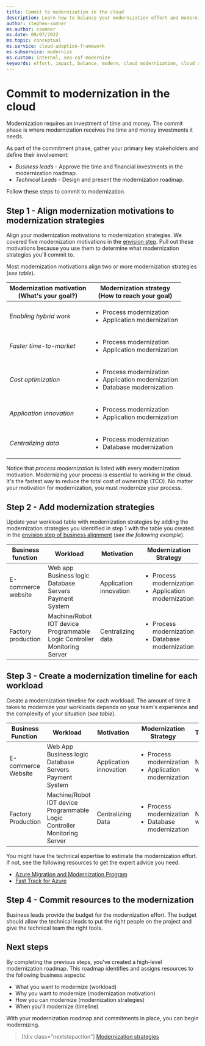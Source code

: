 ```yaml
---
title: Commit to modernization in the cloud
description: Learn how to balance your modernization effort and modernization impact, to gain commitment to your cloud adoption-related modernization plan.
author: stephen-sumner
ms.author: ssumner
ms.date: 09/07/2022
ms.topic: conceptual
ms.service: cloud-adoption-framework
ms.subservice: modernize
ms.custom: internal, seo-caf-modernize
keywords: effort, impact, balance, modern, cloud modernization, cloud adoption framework
---
```


# Commit to modernization in the cloud

Modernization requires an investment of time and money. The commit phase is where modernization receives the time and money investments it needs.

 As part of the commitment phase, gather your primary key stakeholders and define their involvement:

- *Business leads* - Approve the time and financial investments in the modernization roadmap.
- *Technical Leads* - Design and present the modernization roadmap.

Follow these steps to commit to modernization.

## Step 1 - Align modernization motivations to modernization strategies

Align your modernization motivations to modernization strategies. We covered five modernization motivations in the [envision step](../business-alignment/envision-cloud-modernization.md). Pull out these motivations because you use them to determine what modernization strategies you'll commit to.

Most modernization motivations align two or more modernization strategies (*see table*).

|Modernization motivation <br> (What's your goal?)| Modernization strategy <br> (How to reach your goal)|
| --- | --- |
|*Enabling hybrid work*|<ul><li>Process modernization</li><li>Application modernization</li></ul>|
|*Faster time-to-market*|<ul><li>Process modernization</li><li>Application modernization</li></ul>|
|*Cost optimization*|<ul><li>Process modernization</li><li>Application modernization</li><li>Database modernization</li></ul>|
|*Application innovation*|<ul><li>Process modernization</li><li>Application modernization</li></ul>|
|*Centralizing data*|<ul><li>Process modernization</li><li>Database modernization</li></ul>|

Notice that *process modernization* is listed with every modernization motivation. Modernizing your process is essential to working in the cloud. It's the fastest way to reduce the total cost of ownership (TCO). No matter your motivation for modernization, you must modernize your process.

## Step 2 - Add modernization strategies

Update your workload table with modernization strategies by adding the modernization strategies you identified in step 1 with the table you created in the [envision step of business alignment](../business-alignment/envision-cloud-modernization.md) (*see the following example*).

|Business function<span title="Business Function">&nbsp;</span> |Workload <span title="Supporting IT Assets">&nbsp;</span> |Motivation<span title="Motivation">&nbsp;</span> |Modernization Strategy
| --- | --- | --- | --- |
|E-commerce<br>website| Web app<br>Business logic<br>Database<br>Servers<br>Payment System|Application innovation |<ul><li>Process modernization</li><li>Application modernization</li></ul>|
|Factory production|Machine/Robot<br>IOT device<br>Programmable Logic Controller<br>Monitoring<br>Server|Centralizing data|<ul><li>Process modernization</li><li>Database modernization</li></ul>|

## Step 3 - Create a modernization timeline for each workload

Create a modernization timeline for each workload. The amount of time it takes to modernize your workloads depends on your team's experience and the complexity of your situation (*see table*).

|Business Function<span title="Business Function">&nbsp;</span> |Workload <span title="Supporting IT Assets">&nbsp;</span> |Motivation<span title="Motivation">&nbsp;</span> |Modernization Strategy|Timeline|
| --- | --- | --- | --- | --- |
|E-commerce<br>Website| Web App<br>Business logic<br>Database<br>Servers<br>Payment System|Application innovation |<ul><li>Process modernization</li><li>Application modernization</li></ul>| N-weeks|
|Factory Production|Machine/Robot<br>IOT device<br>Programmable Logic Controller<br>Monitoring<br>Server|Centralizing Data|<ul><li>Process modernization</li><li>Database modernization</li></ul>|N-weeks|

You might have the technical expertise to estimate the modernization effort. If not, see the following resources to get the expert advice you need.

- [Azure Migration and Modernization Program](https://www.microsoft.com/azure/partners/ammp)
- [Fast Track for Azure](https://azure.microsoft.com/programs/azure-fasttrack/)

## Step 4 - Commit resources to the modernization

Business leads provide the budget for the modernization effort. The budget should allow the technical leads to put the right people on the project and give the technical team the right tools.

## Next steps

By completing the previous steps, you've created a high-level modernization roadmap. This roadmap identifies and assigns resources to the following business aspects:

- What you want to modernize (workload)
- Why you want to modernize (modernization motivation)
- How you can modernize (modernization strategies)
- When you'll modernize (timeline)

With your modernization roadmap and commitments in place, you can begin modernizing.

> [!div class="nextstepaction"]
> [Modernization strategies](../modernize-strategies/index.md)
